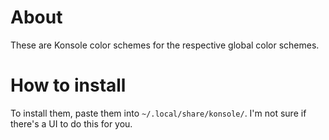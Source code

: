 # About

These are Konsole color schemes for the respective global color schemes.

# How to install

To install them, paste them into `~/.local/share/konsole/`. I'm not sure if there's a UI to do this for you.
